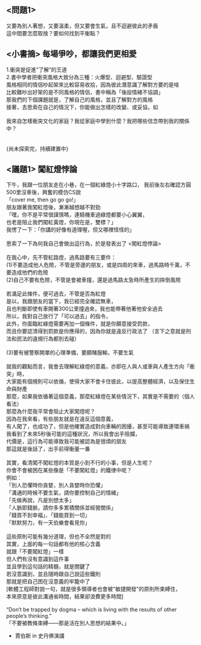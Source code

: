 ## <問題1>
又要為別人著想，又要溫柔，但又要會生氣，且不迴避彼此的矛盾  
這中間要怎麼取捨？要如何找到平衡點？

## <小書摘> 每場爭吵，都讓我們更相愛
1.衝突是促進”了解“的王道  
2.書中學者把衝突風格大致分為三種：火爆型、迴避型、驗證型  
風格相同的情侶吵起架來比較容易收拾，因為彼此潛意識了解對方要的是啥  
比較難吵出好架的是不同風格的情侶，書中稱為「後設情緒不協調」  
那我們的下個課題就是，了解自己的風格，並且了解對方的風格  
接著，去思索在自己的情況下，你能做出怎樣的改變、或妥協，如  
<br>
我來自怎樣衝突文化的家庭？我從家庭中學到什麼？我把哪些信念帶到我的關係中？  
<br>  
{尚未探索完，持續建置中}

## <議題1> 闖紅燈悖論  
下午，我跟一位朋友走在小巷，在一個紅綠燈小十字路口，
我前後左右確認方圓500里沒車後，興奮的模仿CS說  
「cover me, then go go go!」  
朋友跟著我闖紅燈後，漸漸越想越不對勁  
「嘿，你不是平常很謹慎嗎，連騎機車過綠燈都要小心翼翼，  
也老是阻止我們闖紅黃燈，你現在是，雙標？」  
我愣了一下：「你講的好像有道理喔，但又哪裡怪怪的」  
<br>
思索了一下為何我自己會做出這行為，於是發表出了 <闖紅燈悖論>  
<br>
在我心中，先不管紅路燈，過馬路要有三要件：  
(1)不要造成他人危險，不管是旁邊的朋友，或是四周的來車，過馬路時千萬，不要造成他們的危險  
(2)自己不要有危險，不管是會被車撞，還是過馬路太急時所產生的摔倒風險  
<br>
若滿足此條件，便可過去，不管是否為紅燈  
是以，我跟朋友的當下，我已經完全確認無車，  
且也判斷即使有車開著300公里撞過來，我也能帶著他著他安全過去  
所以，我對自己放行了「可以過去」的指令，  
此外，你面臨紅綠燈需要再加一個條件，就是你願意接受罰款，  
而且你要認清得到罰款是你應得的，因為你就是違反行政法了
（言下之意就是刑法和民法的違規行為都別去碰）  
<br>
(3)要有被警察開單的心理準備，要願賭服輸，不要生氣  
<br>
就我的觀點而言，我會去理解紅綠燈的意義，亦即在人與人或車與人產生方向「衝突」時，  
大家能有個規則可以依循，使得大家不會卡住彼此，以提高整體經濟，以及保住生命與財產  
那麼，如果我依循著這個意義，那麼紅綠燈在某些情況下，其實是不需要的（個人看法）  
那麼為什麼我平常會阻止大家闖燈呢？  
因為在我來看，有些朋友就是在違反這個意義，  
有人闖了，也成功了，但是他確實造成對向車輛的困擾，甚至可能導致連環車禍  
我看到了未來5秒後可能的這種狀況，所以我會出手阻攔，  
代價是，這行為可能導致我可能被認為是很煩的朋友  
那這就是後話了，出手前得衡量一番  
<br>
其實，看清闖不闖紅燈的本質是小到不行的小事，但是人生呢？  
你會不會被困在某些像是「不要闖紅燈」的鐵律中呢？  
例如：  
「別人恐懼時你貪婪，別人貪婪時你恐懼」  
「溝通的時候不要生氣，請你要控制自己的情緒」  
「先做再說，凡是別想太多」  
「人脈即錢脈，請你多多累積關係並經營關係」  
「錢買不到幸福」、「錢能買到一切」  
「默默努力，有一天伯樂會看見你」  
<br>
這些原則可能有幾分道理，但也不全然是對的  
其實，上面的每一句話都有他的核心含義  
就跟「不要闖紅燈」一樣  
但人們有沒有意識到這件事  
並且學到這句話的精髓，就是關鍵了  
若沒意識到，並且隨時跟自己說這些鐵則  
那就是把自己困在沒意義的牢籠中了  
[軟體工程師對說一句，就是很多領導者也會被"敏捷開發"的原則所束縛住，  
本來原意是彼此溝通省時間，結果卻浪費更多時間]  
<br>
“Don’t be trapped by dogma – which is living with the results of other people’s thinking.”  
「不要被教條束縛——那是活在別人思想的結果中。」
<br>
- 賈伯斯 in 史丹佛演講


